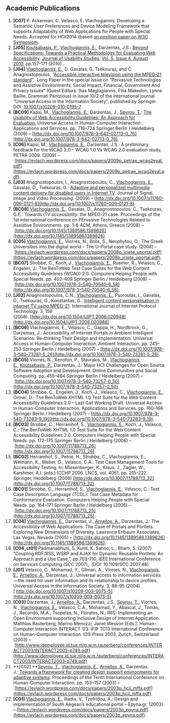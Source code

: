 ## Academic Publications

1. **[C07]** P. Ackerman, C. Velasco, E. Vlachogiannis: Developing a Semantic User Preferences and Device Modeling Framework that supports Adaptability of Web Applications for People with Special Needs. Accepted for HCII2014 (based [on position paper on W3C Symposiom](http://www.w3.org/WAI/RD/2013/user-modeling/paper8/): 
2. **[J05]** [Koutsabasis, P.](http://www.syros.aegean.gr/users/kgp), [Vlachogiannis, E.](https://evlach.wordpress.com), Darzentas, J.S.: [Beyond Specifications: Towards a Practical Methodology for Evaluating Web Accessibility](http://www.upassoc.org/upa_publications/jus/2010august/JUS_Koutsabasis_August_2010.pdf). [Journal of Usability Studies](http://www.upassoc.org/upa_publications/jus/index.html), [Vol. 5, Issue 4, August 2010,](http://www.upassoc.org/upa_publications/jus) <span class="skimlinks-unlinked">pp.157-171</span> (2010) . 
3. **[J04]** [Vlachogiannis, E.](https://evlach.wordpress.com), D. Gavalas, G. Tsekouras, and C. Anagnostopoulos, “[Accessible interactive television using the MPEG-21 standard](http://dx.doi.org/10.1007/s10209-010-0195-7)”.  Long Paper in the special issue on “Pervasive Technologies and Assistive Environments: Social Impact, Financial, Government And Privacy Issues” (Guest Editors: Ilias Maglogiannis, Filia Makedon, Lynne Baillie, Grammati Pantzious) in issue 10/2 of the international journal “Universal Access in the Information Society”, published by Springer. DOI: [10.1007/s10209-010-0195-7](http://dx.doi.org/10.1007/s10209-010-0195-7) 
4. **[BC09]** Kapsi, M., [Vlachogiannis, E.](https://evlach.wordpress.com), Darzentas, J., [Spyrou, T.](http://www.syros.aegean.gr/users/tsp): [The Usability of Web Accessibility Guidelines: An Approach for Evaluation.](http://dx.doi.org/10.1007/978-3-642-02713-0_76) Universal Access in Human-Computer Interaction. Applications and Services. pp. 716–724 Springer Berlin / Heidelberg (2009) – [http://dx.doi.org/10.1007/978-3-642-02713-0_76](http://dx.doi.org/10.1007/978-3-642-02713-0_76). 
5. **[C06]** Kapsi, M., [Vlachogiannis, E.](https://evlach.wordpress.com), Darzentas, J.S.: A preliminary feedback for the WCAG 2.0 – WCAG 1.0 Vs WCAG 2.0 evaluation study, PETRA 2009\. (2009) – [https://evlach.wordpress.com/docs/papers/2009p_petrae_wcag2eval.pdf](https://evlach.wordpress.com/docs/papers/2009p_petrae_wcag2eval.pdf). 
6. **[J03]** Anagnostopoulos, I., Anagnostopoulos, C., [Vlachogiannis, E.](https://evlach.wordpress.com), Gavalas, D., Tsekouras, G.: [Adaptive and personalized multimedia content delivery for disabled users in Internet TV](http://dx.doi.org/10.1007/s11760-009-0121-8). Journal of Signal, Image and Video Processing. (2009) – [http://dx.doi.org/10.1007/s11760-009-0121-8](http://dx.doi.org/10.1007/s11760-009-0121-8). 
7. **[BC08]** [Vlachogiannis, E.](https://evlach.wordpress.com), Gavalas, D., Anagnostopoulos, C., Tsekouras, G.E.: Towards iTV accessibility: the MPEG-21 case. Proceedings of the 1st international conference on PErvasive Technologies Related to Assistive Environments. pp. 1–6 ACM, Athens, Greece (2008) – [http://dx.doi.org/10.1145/1389586.1389626](http://dx.doi.org/10.1145/1389586.1389626). 
8. **[C05]** [Vlachogiannis, E.](https://evlach.wordpress.com), Viorres, N., Bolis, S., Neophytou, O.: The Greek Universities into the digital world – The U-Portal case study. (2008) – [https://evlach.wordpress.com/docs/papers/2008p_iciete_uportal.pdf](https://evlach.wordpress.com/docs/papers/2008p_iciete_uportal.pdf). 
9. **[BC07]** Strobbe, C., Koch, J., [Vlachogiannis, E.](https://evlach.wordpress.com), Ruemer, R., Velasco, C., Engelen, J.: The BenToWeb Test Case Suites for the Web Content Accessibility Guidelines (WCAG) 2.0\. Computers Helping People with Special Needs. pp. 402–409 Springer Berlin / Heidelberg (2008) – [http://dx.doi.org/10.1007/978-3-540-70540-6_58](http://dx.doi.org/10.1007/978-3-540-70540-6_58). 
10. **[J02]** Anagnostopoulos, C.N., [Vlachogiannis, E.](https://evlach.wordpress.com), Psoroulas, I., Gavalas, D., Tsekouras, G., Konstantas, G.: [Intelligent content personalisation in internet TV using MPEG-21](http://dx.doi.org/10.1504/IJIPT.2008.020948). International Journal of Internet Protocol Technology. 3, 159 (2008). [http://dx.doi.org/10.1504/IJIPT.2008.020948](http://dx.doi.org/10.1504/IJIPT.2008.020948) 
11. **[BC06]** Vlachogiannis, E., Velasco, C., Gappa, H., Nordbrock, G., Darzentas, J.: Accessibility of Internet Portals in Ambient Intelligent Scenarios: Re-thinking Their Design and Implementation. Universal Access in Human-Computer Interaction. Ambient Interaction. pp. 245–253 Springer Berlin / Heidelberg (2007) – [http://dx.doi.org/10.1007/978-3-540-73281-5_26](http://dx.doi.org/10.1007/978-3-540-73281-5_26). 
12. **[BC05]** Viorres, N., Xenofon, P., Stavrakis, M., [Vlachogiannis, E.](https://evlach.wordpress.com), [Koutsabasis, P.](http://www.syros.aegean.gr/users/kgp), Darzentas, J.: Major HCI Challenges for Open Source Software Adoption and Development. Online Communities and Social Computing. pp. 455–464 Springer Berlin / Heidelberg (2007) – [http://dx.doi.org/10.1007/978-3-540-73257-0_50](http://dx.doi.org/10.1007/978-3-540-73257-0_50). 
13. **[BC04]** Strobbe, C., Engelen, J., Koch, J., Velasco, C., [Vlachogiannis, E.](https://evlach.wordpress.com), Ortner, D.: The BenToWeb XHTML 1.0 Test Suite for the Web Content Accessibility Guidelines 2.0 – Last Call Working Draft. Universal Access in Human-Computer Interaction. Applications and Services. pp. 160–166 Springer Berlin / Heidelberg (2007) – [http://dx.doi.org/10.1007/978-3-540-73283-9_19](http://dx.doi.org/10.1007/978-3-540-73283-9_19). 
14. **[BC03]** Strobbe, C., Herramhof, S., [Vlachogiannis, E.](https://evlach.wordpress.com), Koch, J., Velasco, C.: The BenToWeb XHTML 1.0 Test Suite for the Web Content Accessibility Guidelines 2.0\. Computers Helping People with Special Needs. pp. 172–175 Springer Berlin / Heidelberg (2006) – [http://dx.doi.org/10.1007/11788713_26](http://dx.doi.org/10.1007/11788713_26). 
15. **[BC02]** Herramhof, S., Petrie, H., Strobbe, C., Vlachogiannis, E., Weimann, K., Weber, G., Velasco, C.A.: Test Case Management Tools for Accessibility Testing. In: Miesenberger, K., Klaus, J., Zagler, W., Karshmer, A.I. (eds.) ICCHP 2006\. LNCS, vol. 4061, pp. 215–222\. Springer, Heidelberg (2006) [http://dx.doi.org/10.1007/11788713_32](http://dx.doi.org/10.1007/11788713_32) 
16. **[BC01]** Strobbe, C., Herramhof, S., [Vlachogiannis, E.](https://evlach.wordpress.com), Velasco, C.: Test Case Description Language (TCDL): Test Case Metadata for Conformance Evaluation. Computers Helping People with Special Needs. pp. 164–171 Springer Berlin / Heidelberg (2006) – [http://dx.doi.org/10.1007/11788713_25](http://dx.doi.org/10.1007/11788713_25). 
17. **[C04]** [Vlachogiannis, E.](https://evlach.wordpress.com), Darzentas, J., [Arnellos, A.](http://www.syros.aegean.gr/users/arar), Darzentas, J.: The Accessibility of Web Applications: The Case of Portals and Portlets. Exploring New Dimensions of Diversity. Lawrence Erlbaum Associates, Las Vegas, Nevada (2005) – [http://dx.doi.org/10.1145/1389586.1389626](http://dx.doi.org/10.1145/1389586.1389626). 
18. **[C04_ct01]** Padmanabhuni, S. Kunti, K. Sahoo, L., Bharti, S.:(2007) “Coupling RDF/RSS, WSRP and AJAX for Dynamic Reusable Portlets: An Approach and a Use Case,”, <span class="skimlinks-unlinked">pp.703-710</span>, IEEE International Conference on Services Computing (SCC 2007),. [DOI: 10.1109/<span class="skimlinks-unlinked">SCC.2007.48</span>] 
19. **[J01]** Velasco, C., Mohamad, Y., Gilman, A., Viorres, N., [Vlachogiannis, E.](https://evlach.wordpress.com), [Arnellos, A.](http://www.syros.aegean.gr/users/arar), Darzentas, J.: Universal access to information services—the need for user information and its relationship to device profiles. Universal Access in the Information Society. 3, 88–95 (2004)[ http://dx.doi.org/10.1007/s10209-003-0075-5](http://dx.doi.org/10.1007/s10209-003-0075-5). 
20. **[C03]** Darzentas, J., [Arnellos, A.](http://www.syros.aegean.gr/users/arar), Darzentas, J.S., [Spyrou, T.](http://www.syros.aegean.gr/users/tsp), Viorres, N., [Vlachogiannis, E.](https://evlach.wordpress.com), Velasco, C.A., Mohamad, Y., Abascal, J., Tomás, J., Recondo, M.A., Tsopelas, N., Floratos, N.: IRIS: Implementing an Open Environment supporting Inclusive Design of Internet Application. Matthias Rauterberg, Marino Menozzi, Janet Wesson (Eds.): Human-Computer Interaction INTERACT ’03: IFIP TC13 International Conference on Human-Computer Interaction. IOS Press 2003, Zurich, Switzerland (2003) – [http://www.idemployee.id.tue.nl/g.w.m.rauterberg/conferences/INTERACT2003/INTERACT2003-p749.pdf](http://www.idemployee.id.tue.nl/g.w.m.rauterberg/conferences/INTERACT2003/INTERACT2003-p749.pdf) 
21. **[C02] **[Spyrou, T.](http://www.syros.aegean.gr/users/tsp), [Vlachogiannis, E.](https://evlach.wordpress.com), [Arnellos, A.](http://www.syros.aegean.gr/users/arar), Darzentas, J.:[ Towards a framework for creating design support environments for adaptive systems](https://evlach.wordpress.com/docs/papers/2003p_hcii_mffa.pdf). Proceedings of the Tenth International Conference on Human-Computer Interaction. pp. 153–157 (2003) – [https://evlach.wordpress.com/docs/papers/2003p_hcii_mffa.pdf](https://evlach.wordpress.com/docs/papers/2003p_hcii_mffa.pdf). 
22. **[C01]** [Vlachogiannis, E.](https://evlach.wordpress.com), Iliadis, V., Tzefridou, A.: Design and implementation of South Aegean’s educational portal – <span class="skimlinks-unlinked">Epyna.gr</span>. (2003) – [https://evlach.wordpress.com/docs/papers/2003p_epyna.pdf](https://evlach.wordpress.com/docs/papers/2003p_epyna.pdf).
